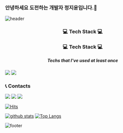 ### 안녕하세요 도전하는 개발자 정지윤입니다.👋

![header](https://capsule-render.vercel.app/api?type=waving&color=auto&height=300&section=header&text=Jiyun%20Jung&desc=iOS%20Developer&fontSize=90&animation=fadeIn&fontAlign=70&fontAlignY=35&descAlign=88)

### <center>💻 Tech Stack 💻</center>
<h3 align="center"> 💻 Tech Stack 💻 </h3>

##### <center>Techs that I've used at least once</center>



![](https://img.shields.io/badge/Python-3766AB?style=flat-square&logo=Python&logoColor=white) ![](https://img.shields.io/badge/Swift-F6F1EB?style=flat-square&logo=Swift&logoColor=orange)

### 📞 Contacts


<a href="https://velog.io/@enchantee">![](https://img.shields.io/badge/Tech_Blog-04C485?style=flat-square&logo=Vonage&logoColor=white)</a> <a href="https://www.instagram.com/enc.hantee/">![](https://img.shields.io/badge/Instagram-D31C46?style=flat-square&logo=Instagram&logoColor=white)</a> ![](https://img.shields.io/badge/Gmail-DC0000?style=flat-square&logo=Gmail&logoColor=white)



[![Hits](https://hits.seeyoufarm.com/api/count/incr/badge.svg?url=https%3A%2F%2Fgithub.com%2Fenchantee00)](https://hits.seeyoufarm.com)

[![github stats](https://github-readme-stats.vercel.app/api?username=enchantee00&show_icons=true&hide_border=true)](https://github.com/enchantee00)
[![Top Langs](https://github-readme-stats.vercel.app/api/top-langs/?username=enchantee00&layout=compact)](https://github.com/enchantee00)



![footer](https://capsule-render.vercel.app/api?section=footer&color=auto&type=waving)
